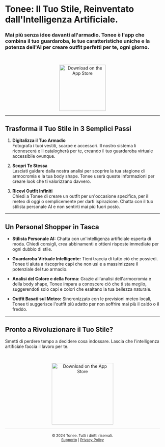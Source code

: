# Tonee: Il Tuo Stile, Reinventato dall'Intelligenza Artificiale.

### Mai più senza idee davanti all'armadio. Tonee è l'app che combina il tuo guardaroba, le tue caratteristiche uniche e la potenza dell'AI per creare outfit perfetti per te, ogni giorno.

<br/>

<!-- Inserisci qui il link al badge dell'App Store -->
<p align="center">
  <a href="[INSERISCI QUI IL TUO LINK ALL'APP STORE]">
    <img src="https://developer.apple.com/assets/elements/badges/download-on-the-app-store.svg" alt="Download on the App Store" width="150">
  </a>
</p>

---

## Trasforma il Tuo Stile in 3 Semplici Passi

1.  **Digitalizza il Tuo Armadio**  
    Fotografa i tuoi vestiti, scarpe e accessori. Il nostro sistema li riconoscerà e li catalogherà per te, creando il tuo guardaroba virtuale accessibile ovunque.

2.  **Scopri Te Stessa**  
    Lasciati guidare dalla nostra analisi per scoprire la tua stagione di armocromia e la tua body shape. Tonee userà queste informazioni per creare look che ti valorizzano davvero.

3.  **Ricevi Outfit Infiniti**  
    Chiedi a Tonee di creare un outfit per un'occasione specifica, per il meteo di oggi o semplicemente per darti ispirazione. Chatta con il tuo stilista personale AI e non sentirti mai più fuori posto.

---

## Un Personal Shopper in Tasca

*   **Stilista Personale AI:** Chatta con un'intelligenza artificiale esperta di moda. Chiedi consigli, crea abbinamenti e ottieni risposte immediate per ogni dubbio di stile.

*   **Guardaroba Virtuale Intelligente:** Tieni traccia di tutto ciò che possiedi. Tonee ti aiuta a riscoprire capi che non usi e a massimizzare il potenziale del tuo armadio.

*   **Analisi del Colore e della Forma:** Grazie all'analisi dell'armocromia e della body shape, Tonee impara a conoscere ciò che ti sta meglio, suggerendoti solo capi e colori che esaltano la tua bellezza naturale.

*   **Outfit Basati sul Meteo:** Sincronizzato con le previsioni meteo locali, Tonee ti suggerisce l'outfit più adatto per non soffrire mai più il caldo o il freddo.

---

## Pronto a Rivoluzionare il Tuo Stile?

Smetti di perdere tempo a decidere cosa indossare. Lascia che l'intelligenza artificiale faccia il lavoro per te.

<br/>

<!-- Inserisci qui il link al badge dell'App Store -->
<p align="center">
  <a href="[INSERISCI QUI IL TUO LINK ALL'APP STORE]">
    <img src="https://developer.apple.com/assets/elements/badges/download-on-the-app-store.svg" alt="Download on the App Store" width="200">
  </a>
</p>

---

<p align="center">
  <small>© 2024 Tonee. Tutti i diritti riservati.</small>
  <br>
  <small><a href="[INSERISCI URL PAGINA SUPPORTO]">Supporto</a> | <a href="[INSERISCI URL PRIVACY POLICY]">Privacy Policy</a></small>
</p>
